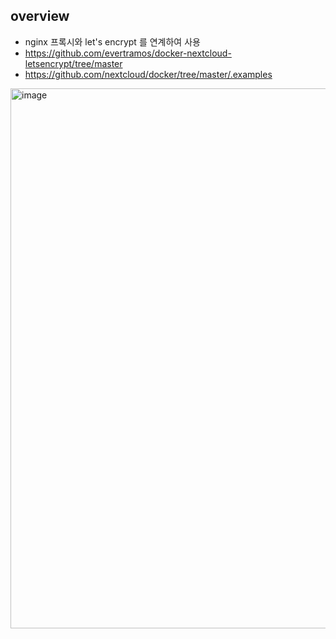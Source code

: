 ## overview
- nginx 프록시와 let's encrypt 를 연계하여 사용
- https://github.com/evertramos/docker-nextcloud-letsencrypt/tree/master
- https://github.com/nextcloud/docker/tree/master/.examples
    
<img width="864" alt="image" src="https://github.com/jeonghoonkang/BerePi/assets/4180063/879c21fd-cb43-4f93-912b-5a207ede1cce">
